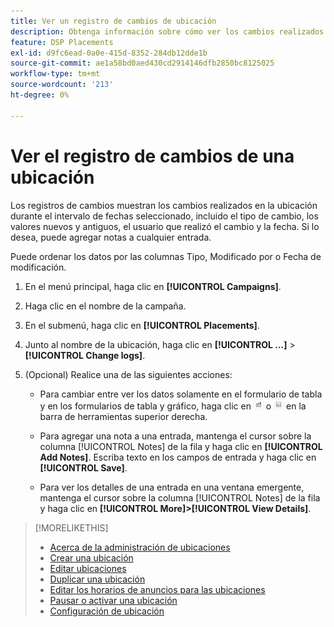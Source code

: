 ```yaml
---
title: Ver un registro de cambios de ubicación
description: Obtenga información sobre cómo ver los cambios realizados en la ubicación.
feature: DSP Placements
exl-id: d9fc6ead-0a0e-415d-8352-284db12dde1b
source-git-commit: ae1a58bd0aed430cd2914146dfb2850bc8125025
workflow-type: tm+mt
source-wordcount: '213'
ht-degree: 0%

---
```


# Ver el registro de cambios de una ubicación

Los registros de cambios muestran los cambios realizados en la ubicación durante el intervalo de fechas seleccionado, incluido el tipo de cambio, los valores nuevos y antiguos, el usuario que realizó el cambio y la fecha. Si lo desea, puede agregar notas a cualquier entrada.

Puede ordenar los datos por las columnas Tipo, Modificado por o Fecha de modificación.

1. En el menú principal, haga clic en **[!UICONTROL Campaigns]**.

1. Haga clic en el nombre de la campaña.

1. En el submenú, haga clic en **[!UICONTROL Placements]**.

1. Junto al nombre de la ubicación, haga clic en **[!UICONTROL ...]** > **[!UICONTROL Change logs]**.

1. (Opcional) Realice una de las siguientes acciones:

   * Para cambiar entre ver los datos solamente en el formulario de tabla y en los formularios de tabla y gráfico, haga clic en ![Tabla y vista de gráfico](/help/dsp/assets/table-plus-chart-view.png "Tabla y vista de gráfico") o ![Vista de tabla](/help/dsp/assets/table-view.png "Vista de tabla") en la barra de herramientas superior derecha.

   * Para agregar una nota a una entrada, mantenga el cursor sobre la columna [!UICONTROL Notes] de la fila y haga clic en **[!UICONTROL Add Notes]**. Escriba texto en los campos de entrada y haga clic en **[!UICONTROL Save]**.

   * Para ver los detalles de una entrada en una ventana emergente, mantenga el cursor sobre la columna [!UICONTROL Notes] de la fila y haga clic en **[!UICONTROL More]>[!UICONTROL View Details]**.


>[!MORELIKETHIS]
>
>* [Acerca de la administración de ubicaciones](placement-about.md)
>* [Crear una ubicación](placement-create.md)
>* [Editar ubicaciones](placement-edit.md)
>* [Duplicar una ubicación](placement-duplicate.md)
>* [Editar los horarios de anuncios para las ubicaciones](placement-edit-ad-schedule.md)
>* [Pausar o activar una ubicación](placement-pause-activate.md)
>* [Configuración de ubicación](placement-settings.md)
